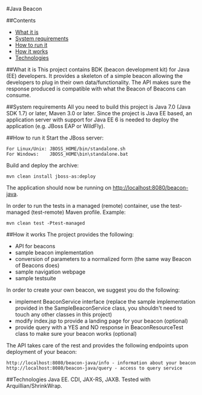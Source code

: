 #Java Beacon

##Contents

* [What it is](#what-it-is)
* [System requirements](#system-requirements)
* [How to run it](#how-to-run-it)
* [How it works](#how-it-works)
* [Technologies](#technologies)

##What it is
This project contains BDK (beacon development kit) for Java (EE) developers. It provides a skeleton of a simple beacon allowing the developers to plug in their own data/functionality. The API makes sure the response produced is compatible with what the Beacon of Beacons can consume.

##System requirements
All you need to build this project is Java 7.0 (Java SDK 1.7) or later, Maven 3.0 or later. Since the project is Java EE based, an application server with support for Java EE 6 is needed to deploy the application (e.g. JBoss EAP or WildFly).

##How to run it
Start the JBoss server:

    For Linux/Unix: JBOSS_HOME/bin/standalone.sh
    For Windows: 	JBOSS_HOME\bin\standalone.bat

Build and deploy the archive:

    mvn clean install jboss-as:deploy

The application should now be running on <http://localhost:8080/beacon-java>.

In order to run the tests in a managed (remote) container, use the test-managed (test-remote) Maven profile. Example:

    mvn clean test -Ptest-managed

##How it works
The project provides the following:
- API for beacons
- sample beacon implementation
- conversion of parameters to a normalized form (the same way Beacon of Beacons does)
- sample navigation webpage
- sample testsuite

In order to create your own beacon, we suggest you do the following:
- implement BeaconService interface (replace the sample implementation provided in the SampleBeaconService class, you shouldn't need to touch any other classes in this project)
- modify index.jsp to provide a landing page for your beacon (optional)
- provide query with a YES and NO response in BeaconResourceTest class to make sure your beacon works (optional)

The API takes care of the rest and provides the following endpoints upon deployment of your beacon:

    http://localhost:8080/beacon-java/info - information about your beacon
    http://localhost:8080/beacon-java/query - access to query service

##Technologies
Java EE. CDI, JAX-RS, JAXB. Tested with Arquillian/ShrinkWrap.
